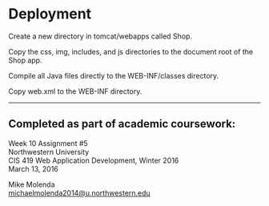 # Deployment

Create a new directory in tomcat/webapps called Shop.

Copy the css, img, includes, and js directories to the document root of the Shop app.

Compile all Java files directly to the WEB-INF/classes directory.

Copy web.xml to the WEB-INF directory.

---

## Completed as part of academic coursework:

Week 10 Assignment \#5  
Northwestern University  
CIS 419 Web Application Development, Winter 2016  
March 13, 2016  

Mike Molenda  
michaelmolenda2014@u.northwestern.edu   
